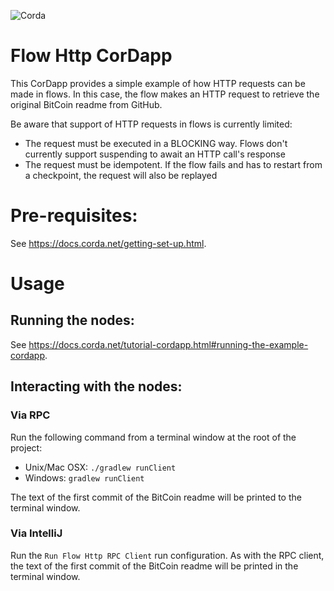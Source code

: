 ![Corda](https://www.corda.net/wp-content/uploads/2016/11/fg005_corda_b.png)

# Flow Http CorDapp

This CorDapp provides a simple example of how HTTP requests can be made in flows. In this case, the flow makes an HTTP 
request to retrieve the original BitCoin readme from GitHub.

Be aware that support of HTTP requests in flows is currently limited:

* The request must be executed in a BLOCKING way. Flows don't currently support suspending to await an HTTP call's 
  response
* The request must be idempotent. If the flow fails and has to restart from a checkpoint, the request will also be 
  replayed

# Pre-requisites:
  
See https://docs.corda.net/getting-set-up.html.

# Usage

## Running the nodes:

See https://docs.corda.net/tutorial-cordapp.html#running-the-example-cordapp.

## Interacting with the nodes:

### Via RPC

Run the following command from a terminal window at the root of the project:

* Unix/Mac OSX: `./gradlew runClient`
* Windows: `gradlew runClient`

The text of the first commit of the BitCoin readme will be printed to the terminal window.

### Via IntelliJ

Run the `Run Flow Http RPC Client` run configuration. As with the RPC client, the text of the first commit of the 
BitCoin readme will be printed in the terminal window.